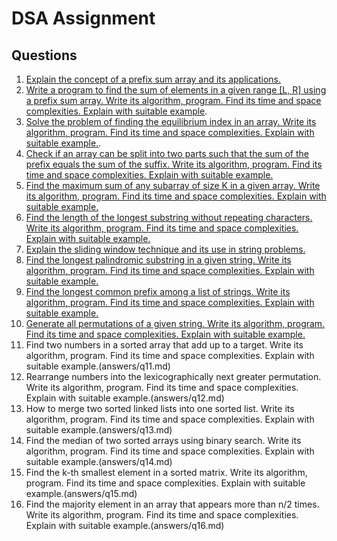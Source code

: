 # DSA Assignment

## Questions

1. [Explain the concept of a prefix sum array and its applications.](answers/q1.md)
2.  [Write a program to find the sum of elements in a given range [L, R] using a prefix sum 
array. Write its algorithm, program. Find its time and space complexities. Explain with 
suitable example](answers/q2.md).
3. [Solve the problem of finding the equilibrium index in an array. Write its algorithm, 
program. Find its time and space complexities. Explain with suitable example.](answers/q3.md).
4. [Check if an array can be split into two parts such that the sum of the prefix equals the 
sum of the suffix. Write its algorithm, program. Find its time and space complexities. 
Explain with suitable example.](answers/q4.md)
5. [Find the maximum sum of any subarray of size K in a given array. Write its algorithm, 
program. Find its time and space complexities. Explain with suitable example.](answers/q5.md)
6. [Find the length of the longest substring without repeating characters. Write its 
algorithm, program. Find its time and space complexities. Explain with suitable 
example.](answers/q6.md)
7. [Explain the sliding window technique and its use in string problems.](answers/q7.md)  
8. [Find the longest palindromic substring in a given string. Write its algorithm, program. 
Find its time and space complexities. Explain with suitable example.](answers/q8.md)
9. [Find the longest common prefix among a list of strings. Write its algorithm, program. 
Find its time and space complexities. Explain with suitable example.](answers/q9.md)  
10. [Generate all permutations of a given string. Write its algorithm, program. Find its time 
and space complexities. Explain with suitable example.](answers/q10.md)
11. Find two numbers in a sorted array that add up to a target. Write its algorithm, program. 
Find its time and space complexities. Explain with suitable example.(answers/q11.md)
12. Rearrange numbers into the lexicographically next greater permutation. Write its 
algorithm, program. Find its time and space complexities. Explain with suitable 
example.(answers/q12.md)
13. How to merge two sorted linked lists into one sorted list. Write its algorithm, program. 
Find its time and space complexities. Explain with suitable example.(answers/q13.md) 
14. Find the median of two sorted arrays using binary search. Write its algorithm, program. 
Find its time and space complexities. Explain with suitable example.(answers/q14.md) 
15. Find the k-th smallest element in a sorted matrix. Write its algorithm, program. Find its 
time and space complexities. Explain with suitable example.(answers/q15.md)  
16. Find the majority element in an array that appears more than n/2 times. Write its 
algorithm, program. Find its time and space complexities. Explain with suitable 
example.(answers/q16.md)

